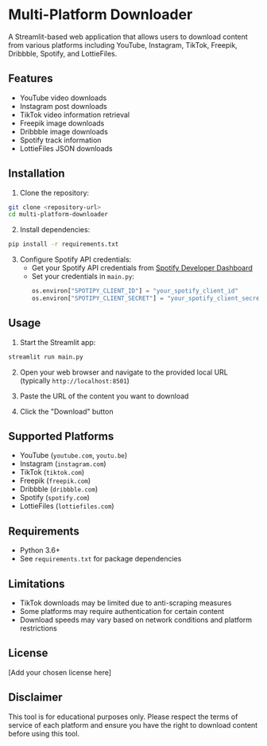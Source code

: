 # Multi-Platform Downloader

A Streamlit-based web application that allows users to download content from various platforms including YouTube, Instagram, TikTok, Freepik, Dribbble, Spotify, and LottieFiles.

## Features

- YouTube video downloads
- Instagram post downloads
- TikTok video information retrieval
- Freepik image downloads
- Dribbble image downloads
- Spotify track information
- LottieFiles JSON downloads

## Installation

1. Clone the repository:
```bash
git clone <repository-url>
cd multi-platform-downloader
```

2. Install dependencies:
```bash
pip install -r requirements.txt
```

3. Configure Spotify API credentials:
   - Get your Spotify API credentials from [Spotify Developer Dashboard](https://developer.spotify.com/dashboard)
   - Set your credentials in `main.py`:
     ```python
     os.environ["SPOTIPY_CLIENT_ID"] = "your_spotify_client_id"
     os.environ["SPOTIPY_CLIENT_SECRET"] = "your_spotify_client_secret"
     ```

## Usage

1. Start the Streamlit app:
```bash
streamlit run main.py
```

2. Open your web browser and navigate to the provided local URL (typically `http://localhost:8501`)

3. Paste the URL of the content you want to download

4. Click the "Download" button

## Supported Platforms

- YouTube (`youtube.com`, `youtu.be`)
- Instagram (`instagram.com`)
- TikTok (`tiktok.com`)
- Freepik (`freepik.com`)
- Dribbble (`dribbble.com`)
- Spotify (`spotify.com`)
- LottieFiles (`lottiefiles.com`)

## Requirements

- Python 3.6+
- See `requirements.txt` for package dependencies

## Limitations

- TikTok downloads may be limited due to anti-scraping measures
- Some platforms may require authentication for certain content
- Download speeds may vary based on network conditions and platform restrictions

## License

[Add your chosen license here]

## Disclaimer

This tool is for educational purposes only. Please respect the terms of service of each platform and ensure you have the right to download content before using this tool.